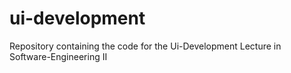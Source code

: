 # ui-development
Repository containing the code for the Ui-Development Lecture in Software-Engineering II
